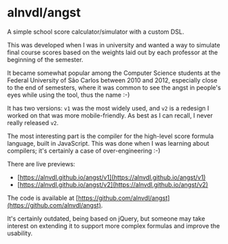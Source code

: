 # alnvdl/angst

A simple school score calculator/simulator with a custom DSL.

This was developed when I was in university and wanted a way to simulate final
course scores based on the weights laid out by each professor at the beginning
of the semester.

It became somewhat popular among the Computer Science students at the Federal
University of São Carlos between 2010 and 2012, especially close to the end of
semesters, where it was common to see the angst in people's eyes while using
the tool, thus the name :-)

It has two versions: `v1` was the most widely used, and `v2` is a redesign I
worked on that was more mobile-friendly. As best as I can recall, I never
really released `v2`.

The most interesting part is the compiler for the high-level score formula
language, built in JavaScript. This was done when I was learning about
compilers; it's certainly a case of over-engineering :-)

There are live previews:
- [https://alnvdl.github.io/angst/v1](https://alnvdl.github.io/angst/v1)
- [https://alnvdl.github.io/angst/v2](https://alnvdl.github.io/angst/v2)

The code is available at
[https://github.com/alnvdl/angst](https://github.com/alnvdl/angst).

It's certainly outdated, being based on jQuery, but someone may take interest
on extending it to support more complex formulas and improve the usability.
